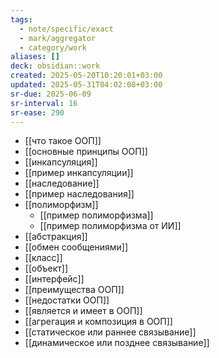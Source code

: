 ```yaml
---
tags:
  - note/specific/exact
  - mark/aggregator
  - category/work
aliases: []
deck: obsidian::work
created: 2025-05-20T10:20:01+03:00
updated: 2025-05-31T04:02:08+03:00
sr-due: 2025-06-09
sr-interval: 16
sr-ease: 290
---
```


- [[что такое ООП]]
- [[основные принципы ООП]]
- [[инкапсуляция]]
- [[пример инкапсуляции]]
- [[наследование]]
- [[пример наследования]]
- [[полиморфизм]]
	- [[пример полиморфизма]]
	- [[пример полиморфизма от ИИ]]
- [[абстракция]]
- [[обмен сообщениями]]
- [[класс]]
- [[объект]]
- [[интерфейс]]
- [[преимущества ООП]]
- [[недостатки ООП]]
- [[является и имеет в ООП]]
- [[агрегация и композиция в ООП]]
- [[статическое или раннее связывание]]
- [[динамическое или позднее связывание]]
